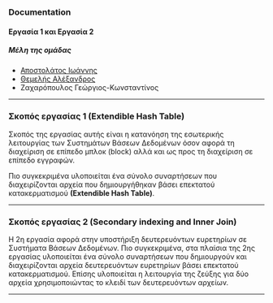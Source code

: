 ### Documentation
#### Εργασία 1 και Εργασία 2
##### Μέλη της ομάδας
* [Αποστολάτος Ιωάννης](https://github.com/sdi1900012)
* [Θεμελής Αλέξανδρος](https://github.com/AlexThemelis)
* Ζαχαρόπουλος Γεώργιος-Κωνσταντίνος

----

### __Σκοπός εργασίας 1 (Εxtendible Hash Table)__
Σκοπός της εργασίας αυτής είναι η κατανόηση της εσωτερικής λειτουργίας των
Συστημάτων Βάσεων Δεδομένων όσον αφορά τη διαχείριση σε επίπεδο μπλοκ (block)
αλλά και ως προς τη διαχείριση σε επίπεδο εγγραφών.

Πιο συγκεκριμένα υλοποιείται ένα σύνολο συναρτήσεων που διαχειρίζονται αρχεία που δημιουργήθηκαν βάσει 
επεκτατού κατακερματισμού **(Εxtendible Hash Table)**.

----

### __Σκοπός εργασίας 2 (Secondary indexing and Inner Join)__
Η 2η εργασία αφορά στην υποστήριξη δευτερευόντων ευρετηρίων σε Συστήματα Βάσεων
Δεδομένων.
Πιο συγκεκριμένα, στα πλαίσια της 2ης εργασίας υλοποιείται ένα σύνολο συναρτήσεων
που δημιουργούν και διαχειρίζονται αρχεία δευτερευόντων ευρετηρίων βάσει επεκτατού
κατακερματισμού.
Επίσης υλοποιείται η λειτουργία της ζεύξης για δύο αρχεία χρησιμοποιώντας το
κλειδί των δευτερευόντων αρχείων.

---